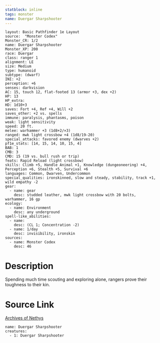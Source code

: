 ```yaml
---
statblock: inline
tags: monster
name: Duergar Sharpshooter
---
```

```statblock
layout: Basic Pathfinder 1e Layout
source:  "Monster Codex"
Monster_CR: 1/2
name: Duergar Sharpshooter
Monster_XP: 200
race: Duergar
class: ranger 1
alignment: LE
size: Medium
type: humanoid
subtype: (dwarf)
INI: +2
perception: +6
senses: darkvision
AC: 15, touch 12, flat-footed 13 (armor +3, dex +2)
HP: 13
HP_extra: 
HD: 1d10+3
saves: Fort +4, Ref +4, Will +2
saves_other: +2 vs. spells
immune: paralysis, phantasms, poison
weak: light sensitivity
speed: 20 ft.
melee: warhammer +3 (1d8+2/×3)
ranged: mwk light crossbow +4 (1d8/19-20)
special_attacks: favored enemy (dwarves +2)
pf1e_stats: [14, 15, 14, 10, 15, 4]
BAB: 1
CMB: 3
CMD: 15 (19 vs. bull rush or trip)
feats: Rapid Reload (light crossbow)
skills: Climb +5, Handle Animal +1, Knowledge (dungeoneering) +4, Perception +6, Stealth +5, Survival +6
languages: Common, Dwarven, Undercommon
special_qualities: ironskinned, slow and steady, stability, track +1, wild empathy -2
gear:
  - name: gear
    desc: studded leather, mwk light crossbow with 20 bolts, warhammer, 16 gp
ecology:
  - name: Environment
    desc: any underground
spell-like_abilities:
  - name:
    desc: (CL 1; Concentration -2)
  - name: 1/day
    desc: invisibility, ironskin
sources:
  - name: Monster Codex
    desc: 46
```
# Description
Spending much time scouting and exploring alone, rangers prove their toughness to their kin.
# Source Link
[Archives of Nethys](https://aonprd.com/MonsterDisplay.aspx?ItemName=Duergar%20Sharpshooter)
```encounter-table
name: Duergar Sharpshooter
creatures:
  - 1: Duergar Sharpshooter
```
